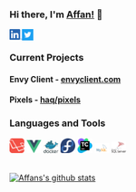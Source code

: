 ### Hi there, I'm [Affan!](https://affanhaq.me/) 👋

<a href="https://www.linkedin.com/in/affan-haq">
  <img align="left" alt="linkedin" width="22px" src="assets/linkedin.png">
</a>
<a href="https://twitter.com/haaaqs">
  <img align="left" alt="twitter" width="20px" src="assets/twitter.svg">
</a>

<br>

### Current Projects

#### Envy Client - [envyclient.com](https://envyclient.com)
#### Pixels - [haq/pixels](https://github.com/haq/pixels)

### Languages and Tools

<code><img alt="laravel" width="26px" src="assets/laravel.svg"></code>
<code><img alt="vue.js" width="26px" src="assets/vue.svg"></code>
<code><img alt="docker" width="26px" src="assets/docker.svg"></code>
<code><img alt="fedora" width="26px" src="assets/fedora.svg"></code>
<code><img alt="teamcity" width="26px" src="assets/teamcity.svg"></code>
<code><img alt="mysql" width="26px" src="assets/mysql.svg"></code>
<code><img alt="microsoft sql server" width="26px" src="assets/microsoft-sql-server.svg"></code>

<br>

<a href="https://github.com/anuraghazra/github-readme-stats">
  <img align="center" src="https://github-readme-stats.vercel.app/api?username=haq&show_icons=true&include_all_commits=true" alt="Affans's github stats" />
</a>

<!--
**haq/haq** is a ✨ _special_ ✨ repository because its `README.md` (this file) appears on your GitHub profile.

Here are some ideas to get you started:

- 🔭 I’m currently working on ...
- 🌱 I’m currently learning ...
- 👯 I’m looking to collaborate on ...
- 🤔 I’m looking for help with ...
- 💬 Ask me about ...
- 😄 Pronouns: ...
- ⚡ Fun fact: ...
-->

